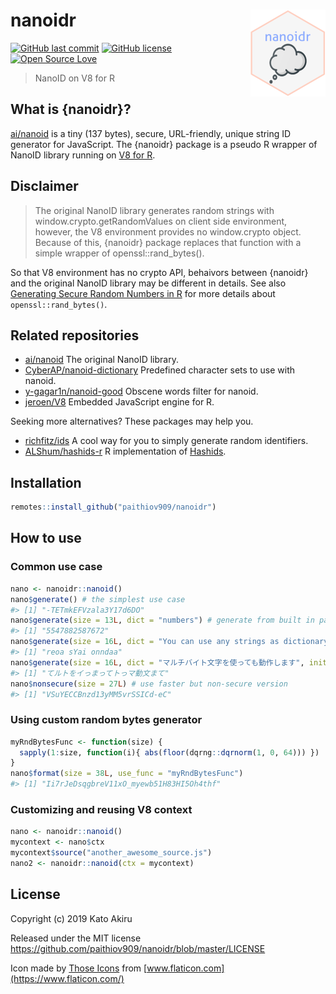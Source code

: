 # nanoidr <img src='man/figures/logo.png' align="right" height="139" />

[![GitHub last commit](https://img.shields.io/github/last-commit/paithiov909/nanoidr)](#) [![GitHub license](https://img.shields.io/github/license/paithiov909/nanoidr)](https://github.com/paithiov909/nanoidr/blob/master/LICENSE) [![Open Source Love](https://badges.frapsoft.com/os/v1/open-source.svg?v=103)](https://github.com/ellerbrock/open-source-badges/)

> NanoID on V8 for R

## What is {nanoidr}?

[ai/nanoid](https://github.com/ai/nanoid) is a tiny (137 bytes), secure, URL-friendly, unique string ID generator for JavaScript. The {nanoidr} package is a pseudo R wrapper of NanoID library running on [V8 for R](https://github.com/jeroen/V8).

## Disclaimer

> The original NanoID library generates random strings with window.crypto.getRandomValues on client side environment, however, the V8 environment provides no window.crypto object. Because of this, {nanoidr} package replaces that function with a simple wrapper of openssl::rand_bytes().

So that V8 environment has no crypto API, behaivors between {nanoidr} and the original NanoID library may be different in details. See also [Generating Secure Random Numbers in R](https://cran.r-project.org/web/packages/openssl/vignettes/secure_rng.html) for more details about `openssl::rand_bytes()`.

## Related repositories

- [ai/nanoid](https://github.com/ai/nanoid) The original NanoID library.
- [CyberAP/nanoid-dictionary](https://github.com/CyberAP/nanoid-dictionary) Predefined character sets to use with nanoid.
- [y-gagar1n/nanoid-good](https://github.com/y-gagar1n/nanoid-good) Obscene words filter for nanoid.
- [jeroen/V8](https://github.com/jeroen/V8) Embedded JavaScript engine for R.

Seeking more alternatives? These packages may help you.

- [richfitz/ids](https://github.com/richfitz/ids) A cool way for you to simply generate random identifiers.
- [ALShum/hashids-r](https://github.com/ALShum/hashids-r)  R implementation of [Hashids](https://hashids.org/r/).

## Installation

``` R
remotes::install_github("paithiov909/nanoidr")
```

## How to use

### Common use case

``` R
nano <- nanoidr::nanoid()
nano$generate() # the simplest use case
#> [1] "-TETmkEFVzala3Y17d6DO"
nano$generate(size = 13L, dict = "numbers") # generate from built in pattern
#> [1] "5547882587672"
nano$generate(size = 16L, dict = "You can use any strings as dictionary!!")
#> [1] "reoa sYai onndaa"
nano$generate(size = 16L, dict = "マルチバイト文字を使っても動作します", init.locales = "ja")
#> [1] "てルトをイっまってトっマ動文まて"
nano$nonsecure(size = 27L) # use faster but non-secure version
#> [1] "VSuYECCBnzd13yMM5vrSSICd-eC"
```

### Using custom random bytes generator

``` R
myRndBytesFunc <- function(size) {
  sapply(1:size, function(i){ abs(floor(dqrng::dqrnorm(1, 0, 64))) })
}
nano$format(size = 38L, use_func = "myRndBytesFunc")
#> [1] "Ii7rJeDsqgbreV11xO_myewb51H83HI5Oh4thf"
```

### Customizing and reusing V8 context

``` R
nano <- nanoidr::nanoid()
mycontext <- nano$ctx
mycontext$source("another_awesome_source.js")
nano2 <- nanoidr::nanoid(ctx = mycontext)
```

## License

Copyright (c) 2019 Kato Akiru

Released under the MIT license https://github.com/paithiov909/nanoidr/blob/master/LICENSE

Icon made by [Those Icons](https://www.flaticon.com/authors/those-icons) from [www.flaticon.com](https://www.flaticon.com/)



